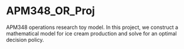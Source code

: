 # APM348_OR_Proj
APM348 operations research toy model. In this project, we construct a mathematical model for ice cream production and solve for an optimal decision policy.
